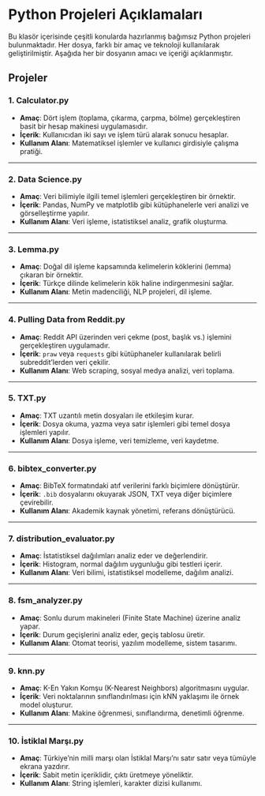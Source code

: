 # Python Projeleri Açıklamaları

Bu klasör içerisinde çeşitli konularda hazırlanmış bağımsız Python projeleri bulunmaktadır. Her dosya, farklı bir amaç ve teknoloji kullanılarak geliştirilmiştir. Aşağıda her bir dosyanın amacı ve içeriği açıklanmıştır.

## Projeler

### 1. Calculator.py
- **Amaç**: Dört işlem (toplama, çıkarma, çarpma, bölme) gerçekleştiren basit bir hesap makinesi uygulamasıdır.
- **İçerik**: Kullanıcıdan iki sayı ve işlem türü alarak sonucu hesaplar.
- **Kullanım Alanı**: Matematiksel işlemler ve kullanıcı girdisiyle çalışma pratiği.

---

### 2. Data Science.py
- **Amaç**: Veri bilimiyle ilgili temel işlemleri gerçekleştiren bir örnektir.
- **İçerik**: Pandas, NumPy ve matplotlib gibi kütüphanelerle veri analizi ve görselleştirme yapılır.
- **Kullanım Alanı**: Veri işleme, istatistiksel analiz, grafik oluşturma.

---

### 3. Lemma.py
- **Amaç**: Doğal dil işleme kapsamında kelimelerin köklerini (lemma) çıkaran bir örnektir.
- **İçerik**: Türkçe dilinde kelimelerin kök haline indirgenmesini sağlar.
- **Kullanım Alanı**: Metin madenciliği, NLP projeleri, dil işleme.

---

### 4. Pulling Data from Reddit.py
- **Amaç**: Reddit API üzerinden veri çekme (post, başlık vs.) işlemini gerçekleştiren uygulamadır.
- **İçerik**: `praw` veya `requests` gibi kütüphaneler kullanılarak belirli subreddit’lerden veri çekilir.
- **Kullanım Alanı**: Web scraping, sosyal medya analizi, veri toplama.

---

### 5. TXT.py
- **Amaç**: TXT uzantılı metin dosyaları ile etkileşim kurar.
- **İçerik**: Dosya okuma, yazma veya satır işlemleri gibi temel dosya işlemleri yapılır.
- **Kullanım Alanı**: Dosya işleme, veri temizleme, veri kaydetme.

---

### 6. bibtex_converter.py
- **Amaç**: BibTeX formatındaki atıf verilerini farklı biçimlere dönüştürür.
- **İçerik**: `.bib` dosyalarını okuyarak JSON, TXT veya diğer biçimlere çevirebilir.
- **Kullanım Alanı**: Akademik kaynak yönetimi, referans dönüştürücü.

---

### 7. distribution_evaluator.py
- **Amaç**: İstatistiksel dağılımları analiz eder ve değerlendirir.
- **İçerik**: Histogram, normal dağılım uygunluğu gibi testleri içerir.
- **Kullanım Alanı**: Veri bilimi, istatistiksel modelleme, dağılım analizi.

---

### 8. fsm_analyzer.py
- **Amaç**: Sonlu durum makineleri (Finite State Machine) üzerine analiz yapar.
- **İçerik**: Durum geçişlerini analiz eder, geçiş tablosu üretir.
- **Kullanım Alanı**: Otomat teorisi, yazılım modelleme, sistem tasarımı.

---

### 9. knn.py
- **Amaç**: K-En Yakın Komşu (K-Nearest Neighbors) algoritmasını uygular.
- **İçerik**: Veri noktalarının sınıflandırılması için kNN yaklaşımı ile örnek model oluşturur.
- **Kullanım Alanı**: Makine öğrenmesi, sınıflandırma, denetimli öğrenme.

---

### 10. İstiklal Marşı.py
- **Amaç**: Türkiye’nin milli marşı olan İstiklal Marşı’nı satır satır veya tümüyle ekrana yazdırır.
- **İçerik**: Sabit metin içeriklidir, çıktı üretmeye yöneliktir.
- **Kullanım Alanı**: String işlemleri, karakter dizisi kullanımı.


